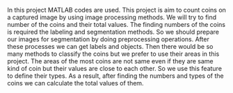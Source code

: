 In this project MATLAB codes are used.
This project is aim to count coins on a captured image by using image processing methods. We will try to find number of the coins and their total values.
The finding numbers of the coins is required the labeling and segmentation methods. 
So we should prepare our images for segmentation by doing preprocessing operations. 
After these processes we can get labels and objects. 
Then there would be so many methods to classify the coins but we prefer to use their areas in this project. 
The areas of the most coins are not same even if they are same kind of coin but their values  are close to each other. 
So we use this feature to define their types. 
As a result, after finding the numbers and types of the coins we can calculate the total values of them.
